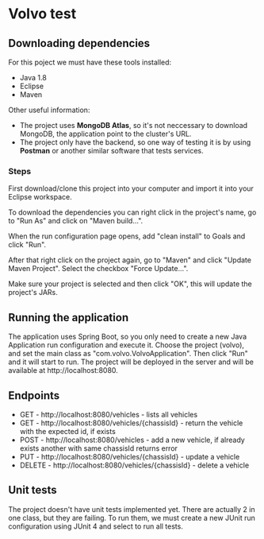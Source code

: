 # Volvo test

## Downloading dependencies
For this poject we must have these tools installed:
- Java 1.8
- Eclipse
- Maven

Other useful information:

- The project uses **MongoDB Atlas**, so it's not neccessary to download MongoDB, the application point to the cluster's URL.
- The project only have the backend, so one way of testing it is by using **Postman** or another similar software that tests services.


### Steps 
First download/clone this project into your computer and import it into your Eclipse workspace.

To download the dependencies you can right click in the project's name, go to "Run As" and click on "Maven build...".

When the run configuration page opens, add "clean install" to Goals and click "Run".

After that right click on the project again, go to "Maven" and click "Update Maven Project". Select the checkbox "Force Update...".

Make sure your project is selected and then click "OK", this will update the project's JARs.

## Running the application
The application uses Spring Boot, so you only need to create a new Java Application run configuration and execute it.
Choose the project (volvo), and set the main class as "com.volvo.VolvoApplication". Then click "Run" and it will start to run.
The project will be deployed in the server and will be available at http://localhost:8080.

## Endpoints
- GET - http://localhost:8080/vehicles - lists all vehicles
- GET - http://localhost:8080/vehicles/{chassisId} - return the vehicle with the expected id, if exists
- POST - http://localhost:8080/vehicles - add a new vehicle, if already exists another with same chassisId returns error
- PUT - http://localhost:8080/vehicles/{chassisId} - update a vehicle
- DELETE - http://localhost:8080/vehicles/{chassisId} - delete a vehicle

## Unit tests
The project doesn't have unit tests implemented yet. There are actually 2 in one class, but they are failing.
To run them, we must create a new JUnit run configuration using JUnit 4 and select to run all tests.

